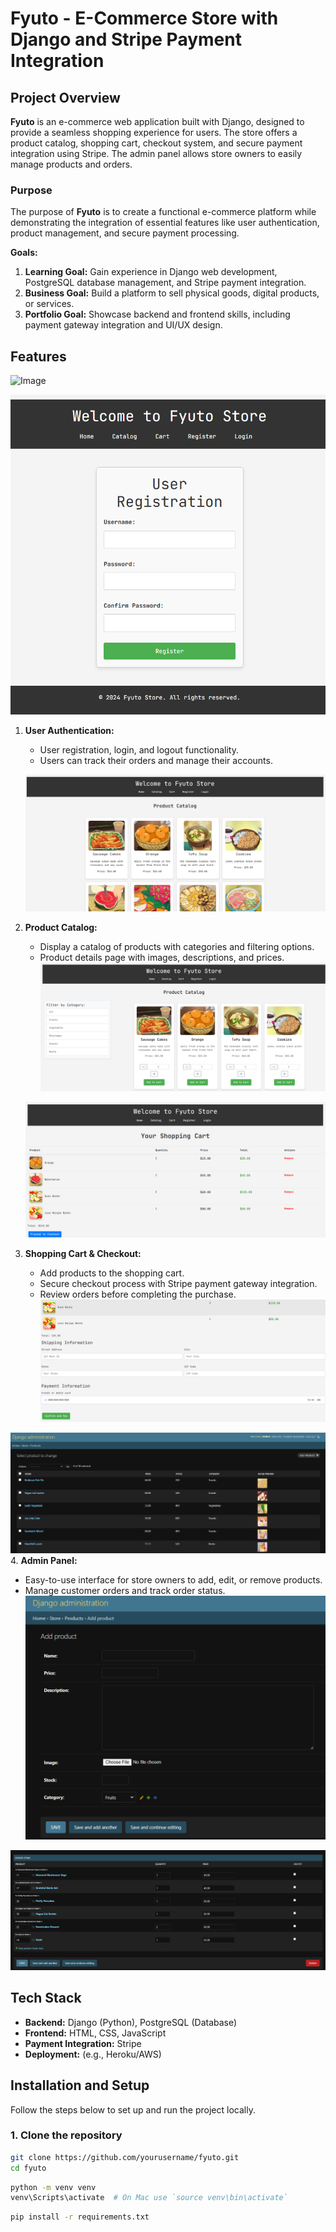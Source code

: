 # Fyuto - E-Commerce Store with Django and Stripe Payment Integration

## Project Overview

**Fyuto** is an e-commerce web application built with Django, designed to provide a seamless shopping experience for users. The store offers a product catalog, shopping cart, checkout system, and secure payment integration using Stripe. The admin panel allows store owners to easily manage products and orders.

### Purpose

The purpose of **Fyuto** is to create a functional e-commerce platform while demonstrating the integration of essential features like user authentication, product management, and secure payment processing. 

**Goals:**
1. **Learning Goal:** Gain experience in Django web development, PostgreSQL database management, and Stripe payment integration.
2. **Business Goal:** Build a platform to sell physical goods, digital products, or services.
3. **Portfolio Goal:** Showcase backend and frontend skills, including payment gateway integration and UI/UX design.

## Features
![Image](https://github.com/user-attachments/assets/b39ee289-c8a5-43be-912d-6f9ff94ed2a7)
   
   ![alt text](image-1.png)
1. **User Authentication:**
   - User registration, login, and logout functionality.
   - Users can track their orders and manage their accounts.

   ![alt text](image.png)
2. **Product Catalog:**
   - Display a catalog of products with categories and filtering options.
   - Product details page with images, descriptions, and prices.
   ![alt text](image-2.png)

   ![alt text](image-3.png)
3. **Shopping Cart & Checkout:**
   - Add products to the shopping cart.
   - Secure checkout process with Stripe payment gateway integration.
   - Review orders before completing the purchase.
   ![alt text](image-4.png)


![alt text](image-5.png)
4. **Admin Panel:**
   - Easy-to-use interface for store owners to add, edit, or remove products.
   - Manage customer orders and track order status.
   ![alt text](image-6.png)

   ![alt text](image-7.png)

## Tech Stack

- **Backend:** Django (Python), PostgreSQL (Database)
- **Frontend:** HTML, CSS, JavaScript
- **Payment Integration:** Stripe
- **Deployment:** (e.g., Heroku/AWS)

## Installation and Setup

Follow the steps below to set up and run the project locally.

### 1. Clone the repository

```bash
git clone https://github.com/yourusername/fyuto.git
cd fyuto
```

```bash
python -m venv venv
venv\Scripts\activate  # On Mac use `source venv\bin\activate`
```

```bash
pip install -r requirements.txt
```


